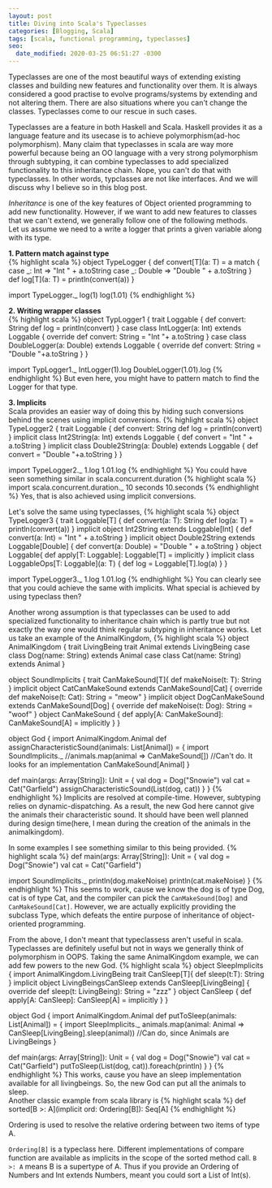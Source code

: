 ```yaml
---
layout: post
title: Diving into Scala's Typeclasses
categories: [Blogging, Scala]
tags: [scala, functional programming, typeclasses]
seo:
  date_modified: 2020-03-25 06:51:27 -0300
---
```



Typeclasses are one of the most beautiful ways of extending existing classes and building new features and functionality over them. 
It is always considered a good practise to evolve programs/systems by extending and not altering them. 
There are also situations where you can't change the classes. Typeclasses come to our rescue in such cases.

Typeclasses are a feature in both Haskell and Scala. Haskell provides it as a language feature and its usecase is to achieve polymorphism(ad-hoc polymorphism). Many claim that typeclasses in scala are way more powerful because being an OO language with a very strong polymorphism through subtyping, it can combine typeclasses to add specialized functionality to this inheritance chain. Nope, you can't do that with typeclasses. In other words, typclasses are not like interfaces. And we will discuss why I believe so in this blog post. 

*Inheritance* is one of the key features of Object oriented programming to add new functionality. However, if we want to add new features to classes that we can't extend, we generally follow one of the following methods.  
Let us assume we need to a write a logger that prints a given variable along with its type.  

**1. Pattern match against type**    
{% highlight scala %}
object TypeLogger {
  def convert[T](a: T) = a match {
    case _: Int => "Int " + a.toString
    case _: Double => "Double " + a.toString
  }
  def log[T](a: T) = println(convert(a))
}

import TypeLogger._
log(1)
log(1.01)
{% endhighlight %}

**2. Writing wrapper classes**  
{% highlight scala %}
object TypLogger1 {
  trait Loggable {
    def convert: String
    def log = println(convert)
  }
  case class IntLogger(a: Int) extends Loggable {
    override def convert: String = "Int "+ a.toString
  }
  case class DoubleLogger(a: Double) extends Loggable {
    override def convert: String = "Double "+a.toString
  }
}

import TypLogger1._
IntLogger(1).log
DoubleLogger(1.01).log
{% endhighlight %}
But even here, you might have to pattern match to find the Logger for that type.

**3. Implicits**   
Scala provides an easier way of doing this by hiding such conversions behind the scenes using implicit conversions.
{% highlight scala %}
object TypeLogger2 {
  trait Loggable {
    def convert: String
    def log = println(convert)
  }
  implicit class Int2String(a: Int) extends Loggable {
    def convert = "Int " + a.toString
  }
  implicit class Double2String(a: Double) extends Loggable {
    def convert = "Double "+a.toString
  }
}

import TypeLogger2._
1.log
1.01.log
{% endhighlight %}
You could have seen something similar in scala.concurrent.duration 
{% highlight scala %}
import scala.concurrent.duration._
10 seconds
10.seconds
{% endhighlight %}
Yes, that is also achieved using implicit conversions.

Let's solve the same using typeclasses, 
{% highlight scala %}
object TypeLogger3 {
  trait Loggable[T] {
    def convert(a: T): String
    def log(a: T) = println(convert(a))
  }
  implicit object Int2String extends Loggable[Int] {
    def convert(a: Int) = "Int " + a.toString
  }
  implicit object Double2String extends Loggable[Double] {
    def convert(a: Double) = "Double " + a.toString
  }
  object Loggable{
    def apply[T: Loggable]: Loggable[T] = implicitly
  }
  implicit class LoggableOps[T: Loggable](a: T) {
    def log = Loggable[T].log(a)
  }
}

import TypeLogger3._
1.log
1.01.log
{% endhighlight %}
You can clearly see that you could achieve the same with implicits. What special is achieved by using typeclass then?

Another wrong assumption is that typeclasses can be used to add specialized functionality to inheritance chain which is partly true but not exactly the way one would think regular subtyping in inheritance works.
Let us take an example of the AnimalKingdom,
{% highlight scala %}
object AnimalKingdom {
  trait LivingBeing
  trait Animal extends LivingBeing
  case class Dog(name: String) extends Animal
  case class Cat(name: String) extends Animal
}

object SoundImplicits {
  trait CanMakeSound[T]{
    def makeNoise(t: T): String
  }
  implicit object CatCanMakeSound extends CanMakeSound[Cat] {
    override def makeNoise(t: Cat): String = "meow"
  }
  implicit object DogCanMakeSound extends CanMakeSound[Dog] {
    override def makeNoise(t: Dog): String = "woof"
  }
  object CanMakeSound {
    def apply[A: CanMakeSound]: CanMakeSound[A] = implicitly
  }
}

object God {
  import AnimalKingdom.Animal
  def assignCharacteristicSound(animals: List[Animal]) = {
    import SoundImplicits._
    //animals.map(animal => CanMakeSound[]) 
    //Can't do. It looks for an implementation CanMakeSound[Animal]
  }

  def main(args: Array[String]): Unit = {
    val dog = Dog("Snowie")
    val cat = Cat("Garfield")
    assignCharacteristicSound(List(dog, cat))
  }
}
{% endhighlight %}
Implicits are resolved at compile-time. However, subtyping relies on dynamic-dispatching. As a result, the new God here cannot give the animals their characteristic sound. It should have been well planned during design time(here, I mean during the creation of the animals in the animalkingdom).

In some examples I see something similar to this being provided.
{% highlight scala %}
def main(args: Array[String]): Unit = {
  val dog = Dog("Snowie")
  val cat = Cat("Garfield")

  import SoundImplicits._
  println(dog.makeNoise)
  println(cat.makeNoise)
}
{% endhighlight %}
This seems to work, cause we know the dog is of type Dog, cat is of type Cat, and the compiler can pick the `CanMakeSound[Dog]` and `CanMakeSound[Cat]`. However, we are actually explicitly providing the subclass Type, which defeats the entire purpose of inheritance of object-oriented programming.

From the above, I don't meant that typeclassess aren't useful in scala. Typeclasses are definitely useful but not in ways we generally think of polymorphism in OOPS. Taking the same AnimalKingdom example, we can add few powers to the new God.
{% highlight scala %}
object SleepImplicits {
  import AnimalKingdom.LivingBeing
  trait CanSleep[T]{
    def sleep(t:T): String
  }
  implicit object LivingBeingsCanSleep extends CanSleep[LivingBeing] {
    override def sleep(t: LivingBeing): String = "zzz"
  }
  object CanSleep {
    def apply[A: CanSleep]: CanSleep[A] = implicitly
  }
}

object God {
  import AnimalKingdom.Animal
  def putToSleep(animals: List[Animal]) = {
    import SleepImplicits._
    animals.map(animal: Animal => CanSleep[LivingBeing].sleep(animal)) //Can do, since Animals are LivingBeings
  }

  def main(args: Array[String]): Unit = {
    val dog = Dog("Snowie")
    val cat = Cat("Garfield")
    putToSleep(List(dog, cat)).foreach(println)
  }
}
{% endhighlight %}
This works, cause you have an sleep implementation available for all livingbeings. So, the new God can put all the animals to sleep.  
Another classic example from scala library is
{% highlight scala %}
def sorted[B >: A](implicit ord: Ordering[B]): Seq[A]
{% endhighlight %}

Ordering is used to resolve the relative ordering between two items of type A.

`Ordering[B]` is a typeclass here. Different implementations of compare function are available as implicits in the scope of the sorted method call.
`B >: A` means B is a supertype of A. Thus if you provide an Ordering of Numbers and Int extends Numbers, meant you could sort a List of Int(s).

